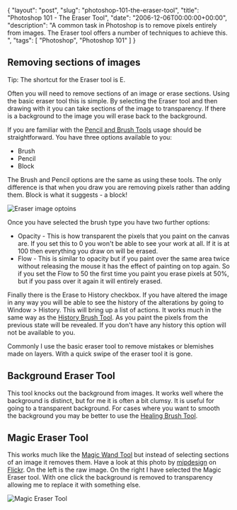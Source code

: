 {
  "layout": "post",
  "slug": "photoshop-101-the-eraser-tool",
  "title": "Photoshop 101 - The Eraser Tool",
  "date": "2006-12-06T00:00:00+00:00",
  "description": "A common task in Photoshop is to remove pixels entirely from images. The Eraser tool offers a number of techniques to achieve this. ",
  "tags": [
    "Photoshop",
    "Photoshop 101"
  ]
}

## Removing sections of images

Tip: The shortcut for the Eraser tool is E.

Often you will need to remove sections of an image or erase sections. Using the basic eraser tool this is simple. By selecting the Eraser tool and then drawing with it you can take sections of the image to transparency. If there is a background to the image you will erase back to the background.

If you are familiar with the [Pencil and Brush Tools][1] usage should be straightforward. You have three options available to you:

* Brush
* Pencil
* Block

The Brush and Pencil options are the same as using these tools. The only difference is that when you draw you are removing pixels rather than adding them. Block is what it suggests - a block!

![Eraser image optoins][2] 

Once you have selected the brush type you have two further options:

* Opacity - This is how transparent the pixels that you paint on the canvas are. If you set this to 0 you won't be able to see your work at all. If it is at 100 then everything you draw on will be erased. 
* Flow - This is similar to opacity but if you paint over the same area twice without releasing the mouse it has the effect of painting on top again. So if you set the Flow to 50 the first time you paint you erase pixels at 50%, but if you pass over it again it will entirely erased.

Finally there is the Erase to History checkbox. If you have altered the image in any way you will be able to see the history of the alterations by going to Window > History. This will bring up a list of actions. It works much in the same way as the [History Brush Tool][3]. As you paint the pixels from the previous state will be revealed. If you don't have any history this option will not be available to you.

Commonly I use the basic eraser tool to remove mistakes or blemishes made on layers. With a quick swipe of the eraser tool it is gone.

## Background Eraser Tool

This tool knocks out the background from images. It works well where the background is distinct, but for me it is often a bit clumsy. It is useful for going to a transparent background. For cases where you want to smooth the background you may be better to use the [Healing Brush Tool][4]. 

## Magic Eraser Tool

This works much like the [Magic Wand Tool][5] but instead of selecting sections of an image it removes them. 
Have a look at this photo by [mipdesign][6] on [ Flickr][7]. On the left is the raw image. On the right I have selected the Magic Eraser tool. With one click the background is removed to transparency allowing me to replace it with something else.

![Magic Eraser Tool][8]

 [1]: http://shapeshed.com/photoshop_101_the_brush_tool/
 [2]: http://shapeshed.com/images/articles/eraser_optoins.jpg "Eraser image options"
 [3]: http://shapeshed.com/photoshop_101_the_history_brush_tool/
 [4]: http://shapeshed.com/photoshop_101_the_healing_brush_tool/
 [5]: http://shapeshed.com/photoshop_101_the_magic_wand_tool/
 [6]: http://www.flickr.com/photos/mlpdesign/
 [7]: http://www.flickr.com
 [8]: http://shapeshed.com/images/articles/magic_eraser_tool.jpg "Magic Eraser Tool"
